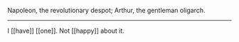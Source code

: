 Napoleon, the revolutionary despot; Arthur, the gentleman oligarch.
* * *
I [[have]] [[one]]. Not [[happy]] about it.